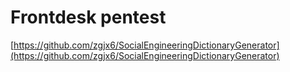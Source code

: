 # Frontdesk pentest

[https://github.com/zgjx6/SocialEngineeringDictionaryGenerator](https://github.com/zgjx6/SocialEngineeringDictionaryGenerator)
